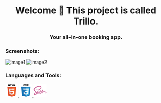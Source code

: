 <h1 align="center">Welcome 👋 This project is called Trillo.</h1>
<h3 align="center">Your all-in-one booking app.</h3>

<h3 align="left">Screenshots:</h3>
<img src="https://drive.google.com/uc?id=1b9z-a6bwAyDWStWtb6VogCAv_l2i0a4B " alt="image1" width="500">
<img src="https://drive.google.com/uc?id=13oouV6MJeTA4pQiEaUQSmglUQ5B-axiW" alt="image2" width="500">

<h3 align="left">Languages and Tools:</h3>

<p align="left">
<a href="https://www.w3.org/html/" target="_blank" rel="noreferrer"> 
    <img src="https://raw.githubusercontent.com/devicons/devicon/master/icons/html5/html5-original-wordmark.svg" alt="html5" width="40" height="40"/> 
</a>

<a href="https://www.w3schools.com/css/" target="_blank" rel="noreferrer">
    <img src="https://raw.githubusercontent.com/devicons/devicon/master/icons/css3/css3-original-wordmark.svg" alt="css3" width="40" height="40"/>
</a>

<a href="https://sass-lang.com" target="_blank" rel="noreferrer"> 
    <img src="https://raw.githubusercontent.com/devicons/devicon/master/icons/sass/sass-original.svg" alt="sass" width="40" height="40"/> 
</a> 
</p>
